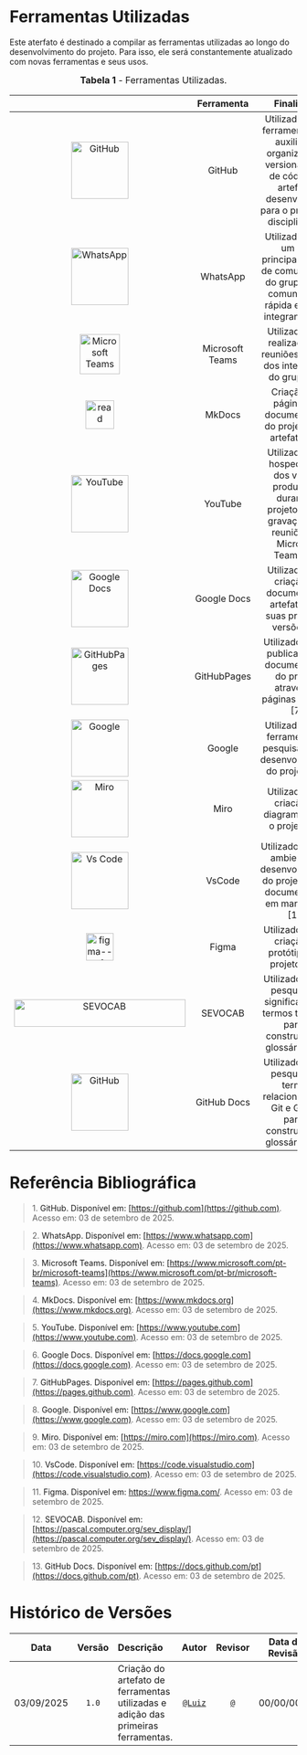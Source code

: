 # Ferramentas Utilizadas

Este aterfato é destinado a compilar as ferramentas utilizadas ao longo do desenvolvimento do projeto. Para isso, ele será constantemente atualizado com novas ferramentas e seus usos.

<font size="3"><p style="text-align: center"><b>Tabela 1</b> - Ferramentas Utilizadas.</p></font>

|                                                                  |**Ferramenta**|**Finalidade**               |
|:------------------------------------------------------------------:|:----------:|:-----------------------:|
|<img class="card-img img-fluid rounded" src="https://img.icons8.com/?size=100&id=106562&format=png&color=000000" title="GitHub" width=100>|GitHub| Utilizado como ferramenta para auxiliar na organização e versionamento de códigos e artefatos desenvolvidos para o projeto da disciplina. <a id="anchor_1" onclick="document.getElementById('REF1').scrollIntoView()" style="cursor:pointer;">[1]</a>|
|<img class="card-img img-fluid rounded" src="https://img.icons8.com/?size=100&id=16713&format=png&color=000000" title="WhatsApp" width=100>|WhatsApp| Utilizado como um dos principais meios de comunicação do grupo, para comunicação rápida entre os integrantes. <a id="anchor_2" onclick="document.getElementById('REF2').scrollIntoView()" style="cursor:pointer;">[2]</a>|
|<img class="card-img img-fluid rounded" src="https://img.icons8.com/?size=100&id=zQ92KI7XjZgR&format=png&color=000000" title="Microsoft Teams" width=70>|Microsoft Teams|  Utilizado para realização de reuniões virtuais dos integrantes do grupo. <a id="anchor_3" onclick="document.getElementById('REF3').scrollIntoView()" style="cursor:pointer;">[3]</a>|
|<img width="50" height="50" src="https://img.icons8.com/ios-filled/50/read.png" alt="read"/>|MkDocs|Criação das páginas de documentação do projeto e de artefatos.<a id="anchor_4" onclick="document.getElementById('REF4').scrollIntoView()" style="cursor:pointer;">[4]</a>|
|<img class="card-img img-fluid rounded" src="https://img.icons8.com/?size=100&id=19318&format=png&color=000000" title="YouTube" width=100>|YouTube| Utilizado para hospedagem dos vídeos produzidos durante o projeto, como gravações de reuniões no Microsoft Teams. <a id="anchor_5" onclick="document.getElementById('REF5').scrollIntoView()" style="cursor:pointer;">[5]</a>|
|<img class="card-img img-fluid rounded" src="https://img.icons8.com/?size=100&id=30464&format=png&color=000000" title="Google Docs" width=100>|Google Docs| Utilizado para criação de documentos e artefatos em suas primeiras versões.<a id="anchor_6" onclick="document.getElementById('REF6').scrollIntoView()" style="cursor:pointer;">[6]</a>|
|<img class="card-img img-fluid rounded" src="https://media2.dev.to/dynamic/image/width=1000,height=420,fit=cover,gravity=auto,format=auto/https%3A%2F%2Fdev-to-uploads.s3.amazonaws.com%2Fi%2Fju8bu11tgnh2achu2cw2.jpg" title="GitHubPages" width=100>| GitHubPages  | Utilizado para a publicação da documentação do projeto através de páginas da web.   <a id="anchor_7" onclick="document.getElementById('REF7').scrollIntoView()" style="cursor:pointer;">[7]</a>|
|<img class="card-img img-fluid rounded" src="https://img.icons8.com/?size=100&id=17949&format=png&color=000000" title="Google" width=100>|  Google | Utilizado como ferramenta de pesquisa para o desenvolvimento do projeto. <a id="anchor_8" onclick="document.getElementById('REF8').scrollIntoView()" style="cursor:pointer;">[8]</a> |
|<img class="card-img img-fluid rounded" src="https://img.icons8.com/?size=100&id=MU45yL8cD9cF&format=png&color=000000" title="Miro" width=100>|  Miro | Utilizado para criacão de diagramas para o projeto. <a id="anchor_9" onclick="document.getElementById('REF9').scrollIntoView()" style="cursor:pointer;">[9]</a>|
|<img class="card-img img-fluid rounded" src="https://img.icons8.com/?size=100&id=9OGIyU8hrxW5&format=png&color=000000" title="Vs Code" width=100>| VsCode| Utilizado como o ambiente de desenvolvimento do projeto e sua documentação em markdown.<a id="anchor_10" onclick="document.getElementById('REF10').scrollIntoView()" style="cursor:pointer;">[10]</a>|
|<img width="48" height="48" src="https://img.icons8.com/color/48/figma--v1.png" alt="figma--v1"/>| Figma | Utilizado para a criação de protótipos do projeto. <a id="anchor_11" onclick="document.getElementById('REF11').scrollIntoView()" style="cursor:pointer;">[11]</a>|
| <img width="300" height="48" src="https://pascal.computer.org/sev_display/images/mm_logo.gif" alt="SEVOCAB"/> | SEVOCAB | Utilizado para a pesquisa de significados de termos técnicos para a construção do glossário. <a id="anchor_12" onclick="document.getElementById('REF12').scrollIntoView()" style="cursor:pointer;">[12]</a>|
| <img class="card-img img-fluid rounded" src="https://img.icons8.com/?size=100&id=106562&format=png&color=000000" title="GitHub" width=100> | GitHub Docs | Utilizado para a pesquisa de termos relacionados ao Git e GitHub para a construção do glossário. <a id="anchor_13" onclick="document.getElementById('REF13').scrollIntoView()" style="cursor:pointer;">[13]</a>|

# Referência Bibliográfica

> <span id="REF1">1.</span> <a onclick="document.getElementById('anchor_1').scrollIntoView()" style="cursor:pointer;"> GitHub. Disponível em: [https://github.com](https://github.com). Acesso em: 03 de setembro de 2025. 

> <span id="REF2">2.</span> <a onclick="document.getElementById('anchor_2').scrollIntoView()" style="cursor:pointer;"> WhatsApp. Disponível em: [https://www.whatsapp.com](https://www.whatsapp.com). Acesso em: 03 de setembro de 2025.   

> <span id="REF3">3.</span> <a onclick="document.getElementById('anchor_3').scrollIntoView()" style="cursor:pointer;"> Microsoft Teams. Disponível em: [https://www.microsoft.com/pt-br/microsoft-teams](https://www.microsoft.com/pt-br/microsoft-teams). Acesso em: 03 de setembro de 2025. 

> <span id="REF4">4.</span> <a onclick="document.getElementById('anchor_4').scrollIntoView()" style="cursor:pointer;"> MkDocs. Disponível em: [https://www.mkdocs.org](https://www.mkdocs.org). Acesso em: 03 de setembro de 2025.  

> <span id="REF5">5.</span> <a onclick="document.getElementById('anchor_5').scrollIntoView()" style="cursor:pointer;"> YouTube. Disponível em: [https://www.youtube.com](https://www.youtube.com). Acesso em: 03 de setembro de 2025.  

> <span id="REF6">6.</span> <a onclick="document.getElementById('anchor_6').scrollIntoView()" style="cursor:pointer;"> Google Docs. Disponível em: [https://docs.google.com](https://docs.google.com). Acesso em: 03 de setembro de 2025.   

> <span id="REF7">7.</span> <a onclick="document.getElementById('anchor_7').scrollIntoView()" style="cursor:pointer;">GitHubPages. Disponível em: [https://pages.github.com](https://pages.github.com). Acesso em: 03 de setembro de 2025.  

> <span id="REF8">8.</span> <a onclick="document.getElementById('anchor_8').scrollIntoView()" style="cursor:pointer;"> Google. Disponível em: [https://www.google.com](https://www.google.com). Acesso em: 03 de setembro de 2025.   

> <span id="REF9">9.</span> <a onclick="document.getElementById('anchor_9').scrollIntoView()" style="cursor:pointer;"> Miro. Disponível em: [https://miro.com](https://miro.com). Acesso em: 03 de setembro de 2025. 

> <span id="REF10">10.</span> <a onclick="document.getElementById('anchor_10').scrollIntoView()" style="cursor:pointer;"> VsCode. Disponível em: [https://code.visualstudio.com](https://code.visualstudio.com). Acesso em: 03 de setembro de 2025.    

> <span id="REF11">11.</span> <a onclick="document.getElementById('anchor_11').scrollIntoView()" style="cursor:pointer;"> Figma. Disponível em: https://www.figma.com/. Acesso em: 03 de setembro de 2025. 

> <span id="REF12">12.</span> <a onclick="document.getElementById('anchor_12').scrollIntoView()" style="cursor:pointer;"> SEVOCAB. Disponível em: [https://pascal.computer.org/sev_display/](https://pascal.computer.org/sev_display/). Acesso em: 03 de setembro de 2025. 

> <span id="REF13">13.</span> <a onclick="document.getElementById('anchor_13').scrollIntoView()" style="cursor:pointer;"> GitHub Docs. Disponível em: [https://docs.github.com/pt](https://docs.github.com/pt). Acesso em: 03 de setembro de 2025. 

# Histórico de Versões

| **Data**       | **Versão** | **Descrição**                         | **Autor**                                      | **Revisor**                                      | **Data da Revisão** |
| :--------: | :----: | :-------------------------------- | :----------------------------------------: | :----------------------------------------: | :-------------: |
| 03/09/2025 |  `1.0`   | Criação do artefato de ferramentas utilizadas e adição das primeiras ferramentas. | [`@Luiz`](https://github.com/luizfaria1989) | [`@`](https://github.com/) |   00/00/0000    |

